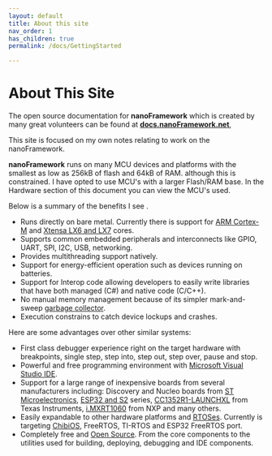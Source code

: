 ```yaml
---
layout: default
title: About this site
nav_order: 1
has_children: true
permalink: /docs/GettingStarted

---
```


# About This Site

The open source documentation for **nanoFramework** which is created by many great volunteers can be found at [**docs.nanoFramework.net**](https://docs.nanoframework.net/index.html),

This site is focused on my own notes relating to work on the nanoFramework. 

**nanoFramework** runs on many MCU devices and platforms with the smallest as low as 256kB of flash and 64kB of RAM. although this is constrained. I have opted to use MCU's with a larger Flash/RAM  base. In the Hardware section of this document you can view the MCU's used.

Below is a summary of the benefits I see .





- Runs directly on bare metal. Currently there is support for [ARM Cortex-M](https://en.wikipedia.org/wiki/ARM_Cortex-M) and [Xtensa LX6 and LX7](https://en.wikipedia.org/wiki/ESP32) cores.
- Supports common embedded peripherals and interconnects like GPIO, UART, SPI, I2C, USB, networking.
- Provides multithreading support natively.
- Support for energy-efficient operation such as devices running on batteries.
- Support for Interop code allowing developers to easily write libraries that have both managed (C#) and native code (C/C++).
- No manual memory management because of its simpler mark-and-sweep [garbage collector](https://en.wikipedia.org/wiki/Garbage_collection_(computer_science)).
- Execution constrains to catch device lockups and crashes.

Here are some advantages over other similar systems:

- First class debugger experience right on the target hardware with breakpoints, single step, step into, step out, step over, pause and stop.
- Powerful and free programming environment with [Microsoft Visual Studio IDE](https://www.visualstudio.com/vs/).
- Support for a large range of inexpensive boards from several manufacturers including: Discovery and Nucleo boards from [ST Microelectronics](http://www.st.com/content/st_com/en.html), [ESP32 and S2](https://en.wikipedia.org/wiki/ESP32) series, [CC1352R1-LAUNCHXL](https://www.ti.com/tool/LAUNCHXL-CC1352R1) from Texas Instruments, [i.MXRT1060](https://www.nxp.com/design/development-boards/i.mx-evaluation-and-development-boards/mimxrt1060-evk-i.mx-rt1060-evaluation-kit:MIMXRT1060-EVK) from NXP and many others.
- Easily expandable to other hardware platforms and [RTOSes](https://en.wikipedia.org/wiki/Real-time_operating_system). Currently is targeting [ChibiOS](http://www.chibios.org/dokuwiki/doku.php), FreeRTOS, TI-RTOS and ESP32 FreeRTOS port.
- Completely free and [Open Source](https://en.wikipedia.org/wiki/Free_and_open-source_software). From the core components to the utilities used for building, deploying, debugging and IDE components.

